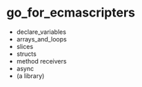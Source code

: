 # go_for_ecmascripters

- declare_variables
- arrays_and_loops
- slices
- structs
- method receivers
- async
- (a library)
